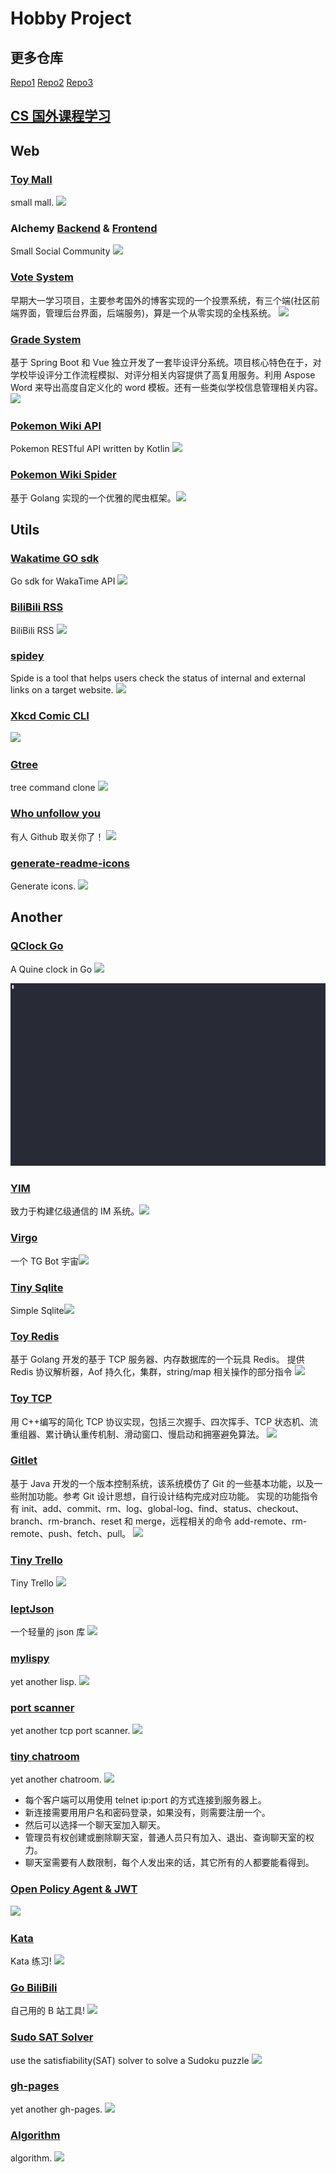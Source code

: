 # Hobby Project

## 更多仓库

[Repo1](https://github.com/XmchxUp?tab=repositories&type=source) [Repo2](https://github.com/orgs/Ysoding/repositories) [Repo3](https://github.com/cs-learning-every-day)

## [CS 国外课程学习](https://xmchxup.github.io/posts/other/cs-course-learn/)

## Web

### [Toy Mall](https://github.com/XmchxUp/ToyMall)

small mall. <img src="https://skillicons.dev/icons?i=go,mysql,redis">

### Alchemy [Backend](https://github.com/XmchxUp/alchemy-backend) & [Frontend](https://github.com/XmchxUp/alchemy-frontend)

Small Social Community <img src="https://skillicons.dev/icons?i=java,spring,react,js,html,css">

### [Vote System](https://github.com/XmchxUp/VoteSystem)

早期大一学习项目，主要参考国外的博客实现的一个投票系统，有三个端(社区前端界面，管理后台界面，后端服务)，算是一个从零实现的全栈系统。 <img src="https://skillicons.dev/icons?i=java,spring,bootstrap,js,html,css,mysql">

### [Grade System](https://github.com/cs-learning-every-day/GradeSystem)

基于 Spring Boot 和 Vue 独立开发了一套毕设评分系统。项目核心特色在于，对学校毕设评分工作流程模拟、对评分相关内容提供了高复用服务。利用 Aspose Word 来导出高度自定义化的 word 模板。还有一些类似学校信息管理相关内容。 <img src="https://skillicons.dev/icons?i=java,spring,vue,html,css,js">

### [Pokemon Wiki API](https://github.com/Ysoding/pokemon-api)

Pokemon RESTful API written by Kotlin <img src="https://skillicons.dev/icons?i=kotlin,spring,mongodb">

### [Pokemon Wiki Spider](https://github.com/Ysoding/pokemon-wiki-spider)

基于 Golang 实现的一个优雅的爬虫框架。<img src="https://skillicons.dev/icons?i=go,mongodb">

## Utils

### [Wakatime GO sdk](https://github.com/Ysoding/wakatime-go)

Go sdk for WakaTime API <img src="https://skillicons.dev/icons?i=go">

### [BiliBili RSS](https://github.com/Ysoding/bilibilirss)

BiliBili RSS <img src="https://skillicons.dev/icons?i=go">

### [spidey](https://github.com/Ysoding/spidey)

Spide is a tool that helps users check the status of internal and external links on a target website. <img src="https://skillicons.dev/icons?i=golang">

### [Xkcd Comic CLI](https://github.com/Ysoding/xkcd)

<img src="https://skillicons.dev/icons?i=go">

### [Gtree](https://github.com/Ysoding/gtree)

tree command clone <img src="https://skillicons.dev/icons?i=go">

### [Who unfollow you](https://github.com/XmchxUp/who-unfollow-you)

有人 Github 取关你了！ <img src="https://skillicons.dev/icons?i=go">

### [generate-readme-icons](https://github.com/XmchxUp/generate-readme-icons)

Generate icons. <img src="https://skillicons.dev/icons?i=python">

## Another

### [QClock Go](https://github.com/Ysoding/qclock-go)

A Quine clock in Go <img src="https://skillicons.dev/icons?i=go">

![](https://raw.githubusercontent.com/Ysoding/qclock-go/main/qlock.gif)


### [YIM](https://github.com/Ysoding/yim)

致力于构建亿级通信的 IM 系统。<img src="https://skillicons.dev/icons?i=go,redis">

### [Virgo](https://github.com/Ysoding/virgo)

一个 TG Bot 宇宙<img src="https://skillicons.dev/icons?i=go,rust,python">

### [Tiny Sqlite](https://github.com/Ysoding/go-sqlite)

Simple Sqlite<img src="https://skillicons.dev/icons?i=go,sqlite">

### [Toy Redis](https://github.com/cs-learning-every-day/learning-project/tree/main/go-redis)

基于 Golang 开发的基于 TCP 服务器、内存数据库的一个玩具 Redis。 提供 Redis 协议解析器，Aof 持久化，集群，string/map 相关操作的部分指令 <img src="https://skillicons.dev/icons?i=go,redis">

### [Toy TCP](https://github.com/cs-learning-every-day/CS144-Fa21)

用 C++编写的简化 TCP 协议实现，包括三次握手、四次挥手、TCP 状态机、流重组器、累计确认重传机制、滑动窗口、慢启动和拥塞避免算法。
<img src="https://skillicons.dev/icons?i=cpp">

### [Gitlet](https://github.com/cs-learning-every-day/cs61b-code-sp21/blob/master/proj2/gitlet-design.md)

基于 Java 开发的一个版本控制系统，该系统模仿了 Git 的一些基本功能，以及一些附加功能。参考 Git 设计思想，自行设计结构完成对应功能。 实现的功能指令有 init、add、commit、rm、log、global-log、find、status、checkout、branch、rm-branch、reset 和 merge，远程相关的命令 add-remote、rm-remote、push、fetch、pull。 <img src="https://skillicons.dev/icons?i=java,git">

### [Tiny Trello](https://github.com/Ysoding/tiny-trello)

Tiny Trello <img src="https://skillicons.dev/icons?i=html,css,ts,react">

### [leptJson](https://github.com/XmchxUp/leptJson)

一个轻量的 json 库 <img src="https://skillicons.dev/icons?i=c">

### [mylispy](https://github.com/XmchxUp/mylispy)

yet another lisp. <img src="https://skillicons.dev/icons?i=c">

### [port scanner](https://github.com/XmchxUp/goPortScanner)

yet another tcp port scanner. <img src="https://skillicons.dev/icons?i=go">

### [tiny chatroom](https://github.com/XmchxUp/goTinyChatroom)

yet another chatroom. <img src="https://skillicons.dev/icons?i=go">

- 每个客户端可以用使用 telnet ip:port 的方式连接到服务器上。
- 新连接需要用用户名和密码登录，如果没有，则需要注册一个。
- 然后可以选择一个聊天室加入聊天。
- 管理员有权创建或删除聊天室，普通人员只有加入、退出、查询聊天室的权力。
- 聊天室需要有人数限制，每个人发出来的话，其它所有的人都要能看得到。

### [Open Policy Agent & JWT](https://github.com/XmchxUp/opa-jwt-example)

<img src="https://skillicons.dev/icons?i=go">

### [Kata](https://github.com/XmchxUp/Kata)

Kata 练习! <img src="https://skillicons.dev/icons?i=go,cpp,c,java,js,ts,python,rust">

### [Go BiliBili](https://github.com/XmchxUp/goBiliBili)

自己用的 B 站工具! <img src="https://skillicons.dev/icons?i=go">

### [Sudo SAT Solver](https://github.com/XmchxUp/goSudoku)

use the satisfiability(SAT) solver to solve a Sudoku puzzle <img src="https://skillicons.dev/icons?i=go,html,css">

### [gh-pages](https://github.com/XmchxUp/go_gh_page_tool)

yet another gh-pages. <img src="https://skillicons.dev/icons?i=go">

### [Algorithm](https://github.com/XmchxUp/algorithm)

algorithm. <img src="https://skillicons.dev/icons?i=go,cpp,c,java,python">
